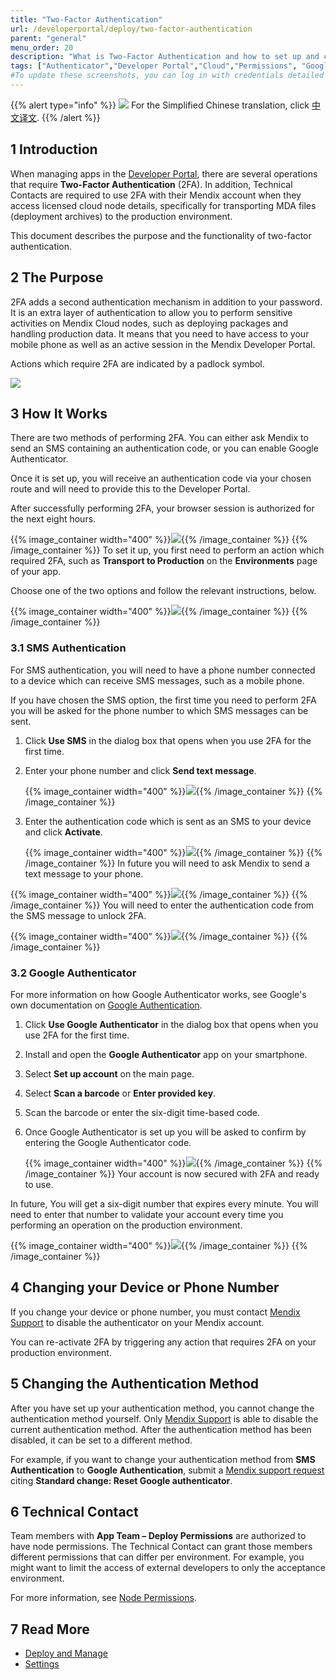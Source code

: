 ```yaml
---
title: "Two-Factor Authentication"
url: /developerportal/deploy/two-factor-authentication
parent: "general"
menu_order: 20
description: "What is Two-Factor Authentication and how to set up and change it."
tags: ["Authenticator","Developer Portal","Cloud","Permissions", "Google", "2FA", "Two-factor authentication", "SMS"]
#To update these screenshots, you can log in with credentials detailed in How to Update Screenshots Using Team Apps.
---
```


{{% alert type="info" %}}
<img src="attachments/chinese-translation/china.png" style="display: inline-block; margin: 0" /> For the Simplified Chinese translation, click [中文译文](https://cdn.mendix.tencent-cloud.com/documentation/developerportal/two-factor-authentication.pdf).
{{% /alert %}}

## 1 Introduction

When managing apps in the [Developer Portal](http://sprintr.home.mendix.com), there are several operations that require **Two-Factor Authentication** (2FA). In addition, Technical Contacts are required to use 2FA with their Mendix account when they access licensed cloud node details, specifically for transporting MDA files (deployment archives) to the production environment.

This document describes the purpose and the functionality of two-factor authentication.

## 2 The Purpose

2FA adds a second authentication mechanism in addition to your password. It is an extra layer of authentication to allow you to perform sensitive activities on Mendix Cloud nodes, such as deploying packages and handling production data. It means that you need to have access to your mobile phone as well as an active session in the Mendix Developer Portal.

Actions which require 2FA are indicated by a padlock symbol.

![](/attachments/developerportal/deploy/general/two-factor-authentication/production.png)



## 3 How It Works

There are two methods of performing 2FA. You can either ask Mendix to send an SMS containing an authentication code, or you can enable Google Authenticator.

Once it is set up, you will receive an authentication code via your chosen route and will need to provide this to the Developer Portal.

After successfully performing 2FA, your browser session is authorized for the next eight hours.

{{% image_container width="400" %}}![](/attachments/developerportal/deploy/general/two-factor-authentication/information.png){{% /image_container %}}
{{% /image_container %}}
To set it up, you first need to perform an action which required 2FA, such as **Transport to Production** on the **Environments** page of your app.

Choose one of the two options and follow the relevant instructions, below.

{{% image_container width="400" %}}![](/attachments/developerportal/deploy/general/two-factor-authentication/sms-or-google.png){{% /image_container %}}
{{% /image_container %}}
### 3.1 SMS Authentication

For SMS authentication, you will need to have a phone number connected to a device which can receive SMS messages, such as a mobile phone.

If you have chosen the SMS option, the first time you need to perform 2FA you will be asked for the phone number to which SMS messages can be sent.

1. Click **Use SMS** in the dialog box that opens when you use 2FA for the first time.
2. Enter your phone number and click **Send text message**.

    {{% image_container width="400" %}}![](/attachments/developerportal/deploy/general/two-factor-authentication/setup-sms.png){{% /image_container %}}
{{% /image_container %}}
3. Enter the authentication code which is sent as an SMS to your device and click **Activate**.

    {{% image_container width="400" %}}![](/attachments/developerportal/deploy/general/two-factor-authentication/enter-sms.png){{% /image_container %}}
{{% /image_container %}}
In future you will need to ask Mendix to send a text message to your phone.

{{% image_container width="400" %}}![](/attachments/developerportal/deploy/general/two-factor-authentication/authentication-sms.png){{% /image_container %}}
{{% /image_container %}}
You will need to enter the authentication code from the SMS message to unlock 2FA.

{{% image_container width="400" %}}![](/attachments/developerportal/deploy/general/two-factor-authentication/please-authenticate.png){{% /image_container %}}
{{% /image_container %}}
### 3.2 Google Authenticator

For more information on how Google Authenticator works, see Google's own documentation on [Google Authentication](https://www.google.com/landing/2step/#tab=how-it-protects).

1. Click **Use Google Authenticator** in the dialog box that opens when you use 2FA for the first time.
2. Install and open the **Google Authenticator** app on your smartphone.
3. Select **Set up account** on the main page.
4. Select **Scan a barcode** or **Enter provided key**.
5. Scan the barcode or enter the six-digit time-based code.
6. Once Google Authenticator is set up you will be asked to confirm by entering the Google Authenticator code.

    {{% image_container width="400" %}}![](/attachments/developerportal/deploy/general/two-factor-authentication/authenticator.png){{% /image_container %}}
{{% /image_container %}}
Your account is now secured with 2FA and ready to use.

In future, You will get a six-digit number that expires every minute. You will need to enter that number to validate your account every time you performing an operation on the production environment.

{{% image_container width="400" %}}![](/attachments/developerportal/deploy/general/two-factor-authentication/google.png){{% /image_container %}}
{{% /image_container %}}
## 4 Changing your Device or Phone Number

If you change your device or phone number, you must contact [Mendix Support](https://support.mendix.com/hc/en-us) to disable the authenticator on your Mendix account.

You can re-activate 2FA by triggering any action that requires 2FA on your production environment.

## 5 Changing the Authentication Method

After you have set up your authentication method, you cannot change the authentication method yourself. Only [Mendix Support](https://support.mendix.com) is able to disable the current authentication method. After the authentication method has been disabled, it can be set to a different method.

For example, if you want to change your authentication method from **SMS Authentication** to **Google Authentication**, submit a [Mendix support request](https://support.mendix.com/hc/en-us/requests/new) citing **Standard change: Reset Google authenticator**.

## 6 Technical Contact

Team members with **App Team – Deploy Permissions** are authorized to have node permissions. The Technical Contact can grant those members different permissions that can differ per environment. For example, you might want to limit the access of external developers to only the acceptance environment.

For more information, see [Node Permissions](node-permissions).

## 7 Read More

* [Deploy and Manage](/developerportal/deploy)
* [Settings](/developerportal/settings)
